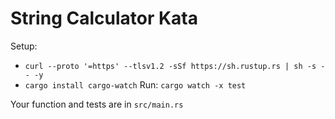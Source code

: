 String Calculator Kata
============
Setup: 
- `curl --proto '=https' --tlsv1.2 -sSf https://sh.rustup.rs | sh -s -- -y`  
- `cargo install cargo-watch`
Run: `cargo watch -x test`  
  
Your function and tests are in `src/main.rs`
